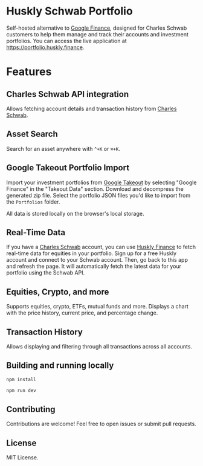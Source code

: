 # Huskly Schwab Portfolio

Self-hosted alternative to [Google Finance](https://www.google.com/finance), designed for
Charles Schwab customers to help them manage and track their accounts and investment portfolios.
You can access the live application at https://portfolio.huskly.finance.

# Features

## Charles Schwab API integration

Allows fetching account details and transaction history from [Charles Schwab](https://www.schwab.com/).

## Asset Search

Search for an asset anywhere with `^+K` or `⌘+K`.

## Google Takeout Portfolio Import

Import your investment portfolios from [Google Takeout](https://takeout.google.com/) by selecting "Google Finance" in the "Takeout Data" section.
Download and decompress the generated zip file.
Select the portfolio JSON files you'd like to import from the `Portfolios` folder.

All data is stored locally on the browser's local storage.

## Real-Time Data

If you have a [Charles Schwab](https://www.schwab.com/) account, you can use [Huskly Finance](https://huskly.finance) to fetch real-time data for equities in your portfolio.
Sign up for a free Huskly account and connect to your Schwab account.
Then, go back to this app and refresh the page. It will automatically fetch the latest data for your portfolio
using the Schwab API.

## Equities, Crypto, and more

Supports equities, crypto, ETFs, mutual funds and more.
Displays a chart with the price history, current price, and percentage change.

## Transaction History

Allows displaying and filtering through all transactions across all accounts.

## Building and running locally

```bash
npm install
```

```bash
npm run dev
```

## Contributing

Contributions are welcome! Feel free to open issues or submit pull requests.

## License

MIT License.
